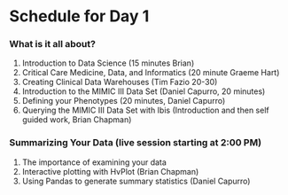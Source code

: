 # Schedule for Day 1

### What is it all about?
1. Introduction to Data Science (15 minutes Brian)
1. Critical Care Medicine, Data, and Informatics (20 minute Graeme Hart)
1. Creating Clinical Data Warehouses (Tim Fazio 20-30)
1. Introduction to the MIMIC III Data Set (Daniel Capurro, 20 minutes)
1. Defining your Phenotypes (20 minutes, Daniel Capurro)
  1. Querying the MIMIC III Data Set with Ibis (Introduction and then self guided work, Brian Chapman)
  
  
### Summarizing Your Data (live session starting at 2:00 PM)
1. The importance of examining your data
1. Interactive plotting with HvPlot (Brian Chapman)
1. Using Pandas to generate summary statistics (Daniel Capurro)
